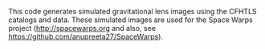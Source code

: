 
This code generates simulated gravitational lens images using the CFHTLS
catalogs and data. These simulated images are used for the Space
Warps project (http://spacewarps.org and also, see https://github.com/anupreeta27/SpaceWarps).
